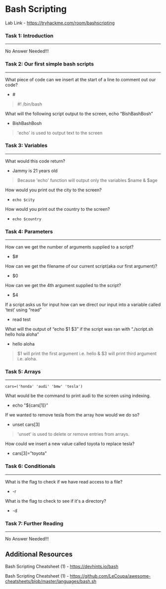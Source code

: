 # Bash Scripting

Lab Link - <https://tryhackme.com/room/bashscripting>

### Task 1: Introduction
-------------------------------
No Answer Needed!!!

### Task 2: Our first simple bash scripts
-------------------------------
What piece of code can we insert at the start of a line to comment out our code?
- *#*
> #! /bin/bash

What will the following script output to the screen, echo “BishBashBosh”
- BishBashBosh
> 'echo' is used to output text to the screen

### Task 3: Variables
-------------------------------
What would this code return?
- Jammy is 21 years old
> Because 'echo' function will output only the variables $name & $age

How would you print out the city to the screen?
- `echo $city`

How would you print out the country to the screen?
- `echo $country`

### Task 4: Parameters
-------------------------------
How can we get the number of arguments supplied to a script?
- $#

How can we get the filename of our current script(aka our first argument)?
- $0

How can we get the 4th argument supplied to the script?
- $4

If a script asks us for input how can we direct our input into a variable called ‘test’ using “read”
- read test

What will the output of “echo $1 $3” if the script was ran with “./script.sh hello hola aloha”
- hello aloha
> $1 will print the first argument i.e. hello & $3 will print third argument i.e. aloha.

### Task 5: Arrays
-------------------------------
`cars=('honda' 'audi' 'bmw' 'tesla')`

What would be the command to print audi to the screen using indexing.
- echo "${cars[1]}"

If we wanted to remove tesla from the array how would we do so?
- unset cars[3]
> 'unset' is used to delete or remove entries from arrays.

How could we insert a new value called toyota to replace tesla?
- cars[3]="toyota"

### Task 6: Conditionals
-------------------------------
What is the flag to check if we have read access to a file?
- -r

What is the flag to check to see if it's a directory?
- -d

### Task 7: Further Reading
-------------------------------
No Answer Needed!!!

## Additional Resources
Bash Scripting Cheatsheet (1) - <https://devhints.io/bash>

Bash Scripting Cheatsheet (1) - <https://github.com/LeCoupa/awesome-cheatsheets/blob/master/languages/bash.sh>
